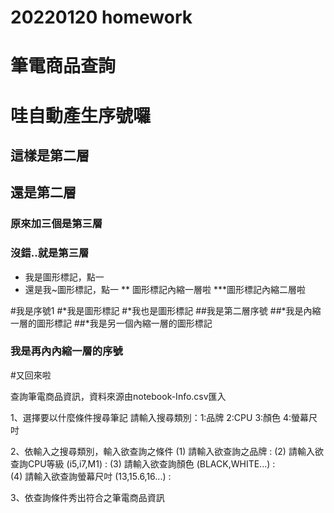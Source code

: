 # 20220120 homework
 # 筆電商品查詢
# 哇自動產生序號囉
## 這樣是第二層
## 還是第二層
### 原來加三個是第三層
### 沒錯..就是第三層

* 我是圖形標記，點一
* 還是我~圖形標記，點一
** 圖形標記內縮一層啦
***圖形標記內縮二層啦

#我是序號1
#*我是圖形標記
#*我也是圖形標記
##我是第二層序號
##*我是內縮一層的圖形標記
##*我是另一個內縮一層的圖形標記
### 我是再內內縮一層的序號
#又回來啦

查詢筆電商品資訊，資料來源由notebook-Info.csv匯入 

1、選擇要以什麼條件搜尋筆記 
請輸入搜尋類別：1:品牌 2:CPU 3:顏色 4:螢幕尺吋 

2、依輸入之搜尋類別，輸入欲查詢之條件 
 (1) 請輸入欲查詢之品牌 : 
 (2) 請輸入欲查詢CPU等級 (i5,i7,M1) : 
 (3) 請輸入欲查詢顏色 (BLACK,WHITE...) :  
 (4) 請輸入欲查詢螢幕尺吋 (13,15.6,16...) :  
 
3、依查詢條件秀出符合之筆電商品資訊
